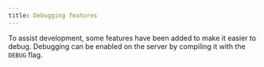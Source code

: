 ```yaml
---
title: Debugging features
---
```


To assist development, some features have been added to make it easier to debug. Debugging can be enabled on the server by compiling it with the `DEBUG` flag.
